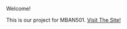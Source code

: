 Welcome! 

This is our project for MBAN501. [Visit The Site!](https://blakewaldman.github.io/MBAN501_Team_Project/)
